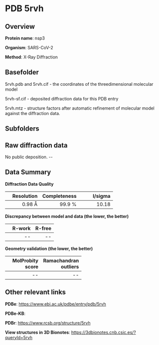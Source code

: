 # PDB 5rvh

## Overview

**Protein name**: nsp3

**Organism**: SARS-CoV-2

**Method**: X-Ray Diffraction



## Basefolder

5rvh.pdb and 5rvh.cif - the coordinates of the threedimensional molecular model

5rvh-sf.cif - deposited diffraction data for this PDB entry

5rvh.mtz - structure factors after automatic refinement of molecular model against the diffraction data.

## Subfolders









## Raw diffraction data

No public deposition. --<br> 

## Data Summary
**Diffraction Data Quality**

|   | Resolution | Completeness| I/sigma |
|---|-------------:|----------------:|--------------:|
|   |0.98 Å|99.9  %|<img width=50/>10.18|

**Discrepancy between model and data (the lower, the better)**

|   | **R-work**| **R-free**   
|---|-------------:|----------------:|           
||--|--|

**Geometry validation (the lower, the better)**

|   |**MolProbity<br>score**| **Ramachandran<br>outliers** 
|---|-------------:|----------------:|
||--|--|

 

 



## Other relevant links 
**PDBe**:  https://www.ebi.ac.uk/pdbe/entry/pdb/5rvh

**PDBe-KB**:  
 
**PDBr**: https://www.rcsb.org/structure/5rvh 

**View structures in 3D Bionotes**: https://3dbionotes.cnb.csic.es/?queryId=5rvh

